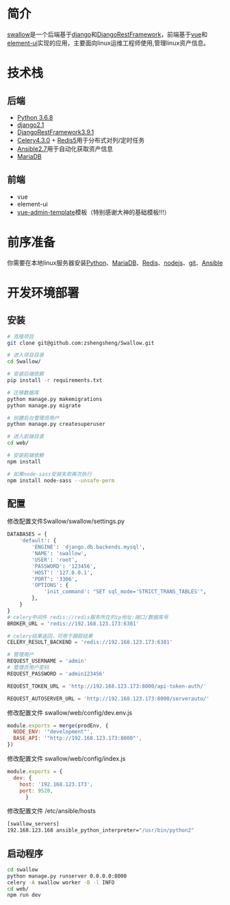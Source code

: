 # 简介
[swallow](https://github.com/zshengsheng/Swallow)是一个后端基于[django](https://github.com/django/django)和[DjangoRestFramework](https://github.com/encode/django-rest-framework)，前端基于[vue](https://github.com/vuejs/vue)和[element-ui](https://github.com/ElemeFE/element)实现的应用，主要面向linux运维工程师使用,管理linux资产信息。

# 技术栈

## 后端
  - [Python 3.6.8](https://www.python.org/)
  - [django2.1](https://github.com/django/django)
  - [DjangoRestFramework3.9.1](https://github.com/encode/django-rest-framework)
  - [Celery4.3.0](https://github.com/celery/celery) + [Redis5](https://github.com/antirez/redis)用于分布式对列/定时任务
  - [Ansible2.7](https://github.com/ansible/ansible)用于自动化获取资产信息
  - [MariaDB](https://mariadb.org/)
## 前端
  - vue
  - element-ui
  - [vue-admin-template](https://github.com/PanJiaChen/vue-admin-template)模板（特别感谢大神的基础模板!!!）

# 前序准备

你需要在本地linux服务器安装[Python](https://www.python.org/)、[MariaDB](https://mariadb.org/)、[Redis](https://github.com/antirez/redis)、[nodejs](https://github.com/nodejs/node)、[git](https://git-scm.com/)、[Ansible](https://github.com/ansible/ansible)

# 开发环境部署
## 安装
```bash
# 克隆项目
git clone git@github.com:zshengsheng/Swallow.git

# 进入项目目录
cd Swallow/

# 安装后端依赖
pip install -r requirements.txt

# 迁移数据库
python manage.py makemigrations
python manage.py migrate

# 创建后台管理员用户
python manage.py createsuperuser

# 进入前端目录
cd web/

# 安装前端依赖
npm install

# 如果node-sass安装失败再次执行
npm install node-sass --unsafe-perm
```

## 配置

修改配置文件Swallow/swallow/settings.py
```python
DATABASES = {
    'default': {
        'ENGINE': 'django.db.backends.mysql',
        'NAME': 'swallow',
        'USER': 'root',
        'PASSWORD': '123456',
        'HOST': '127.0.0.1',
        'PORT': '3306',
        'OPTIONS': {
            'init_command': "SET sql_mode='STRICT_TRANS_TABLES'",
        },
    }
}
# celery中间件 redis://redis服务所在的ip地址:端口/数据库号
BROKER_URL = 'redis://192.168.123.173:6381'

# celery结果返回，可用于跟踪结果
CELERY_RESULT_BACKEND = 'redis://192.168.123.173:6381'

# 管理用户
REQUEST_USERNAME = 'admin'
# 管理员用户密码
REQUEST_PASSWORD = 'admin123456'

REQUEST_TOKEN_URL = 'http://192.168.123.173:8000/api-token-auth/'

REQUEST_AUTOSERVER_URL = 'http://192.168.123.173:8000/serverauto/'

```

修改配置文件 swallow/web/config/dev.env.js 
```js
module.exports = merge(prodEnv, {
  NODE_ENV: '"development"',
  BASE_API: '"http://192.168.123.173:8000"',
})
```

修改配置文件 swallow/web/config/index.js
```js
module.exports = {
  dev: {
    host: '192.168.123.173',
    port: 9528,
      }
```

修改配置文件 /etc/ansible/hosts
```bash
[swallow_servers]
192.168.123.168 ansible_python_interpreter="/usr/bin/python2"
```

## 启动程序
```bash
cd swallow
python manage.py runserver 0.0.0.0:8000
celery -A swallow worker -B -l INFO
cd web/
npm run dev
```